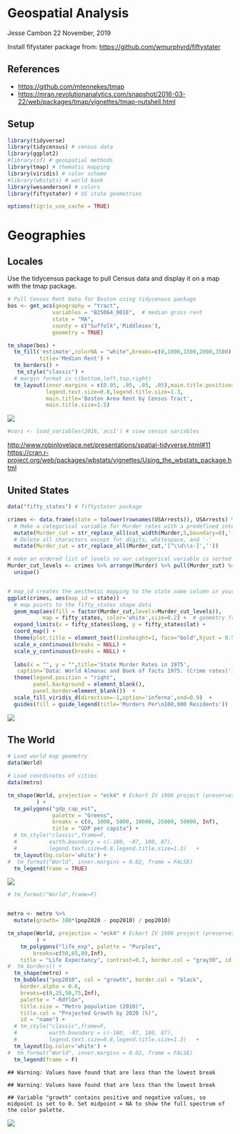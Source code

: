 Geospatial Analysis
================
Jesse Cambon
22 November, 2019

Install fifystater package from:
<https://github.com/wmurphyrd/fiftystater>

## References

  - <https://github.com/mtennekes/tmap>
  - <https://mran.revolutionanalytics.com/snapshot/2016-03-22/web/packages/tmap/vignettes/tmap-nutshell.html>

## Setup

``` r
library(tidyverse)
library(tidycensus) # census data
library(ggplot2)
#library(sf) # geospatial methods
library(tmap) # thematic mapping
library(viridis) # color scheme
#library(wbstats) # world bank
library(wesanderson) # colors
library(fiftystater) # US state geometries

options(tigris_use_cache = TRUE)
```

# Geographies

## Locales

Use the tidycensus package to pull Census data and display it on a map
with the tmap package.

``` r
# Pull Census Rent Data for Boston using tidycensus package
bos <- get_acs(geography = "tract", 
              variables = "B25064_001E",  # median gross rent
              state = "MA", 
              county = c("Suffolk",'Middlesex'), 
              geometry = TRUE)

tm_shape(bos) +
  tm_fill('estimate',colorNA = "white",breaks=c(0,1000,1500,2000,3500),
          title='Median Rent') +
  tm_borders() +
   tm_style("classic") +
  # margin format is c(bottom,left,top,right)
  tm_layout(inner.margins = c(0.05, .05, .05, .05),main.title.position='center',legend.position=c('left','bottom'),
            legend.text.size=0.8,legend.title.size=1.3,
            main.title='Boston Area Rent by Census Tract',
            main.title.size=1.5) 
```

![](/Users/jessecambon/Documents/Data-Science-Codex/rmd_images/Geospatial_Analysis/locale-1.png)<!-- -->

``` r
#vars <- load_variables(2016,'acs1') # view census variables
```

<http://www.robinlovelace.net/presentations/spatial-tidyverse.html#11>
<https://cran.r-project.org/web/packages/wbstats/vignettes/Using_the_wbstats_package.html>

## United States

``` r
data("fifty_states") # fiftystater package

crimes <- data.frame(state = tolower(rownames(USArrests)), USArrests) %>%
  # Make a categorical variable for Murder rates with a predefined interval
  mutate(Murder_cut = str_replace_all(cut_width(Murder,5,boundary=0),',',' - ')) %>%
  # Delete all characters except for digits, whitespace, and '-'
  mutate(Murder_cut = str_replace_all(Murder_cut,'[^\\d\\s-]',''))

# make an ordered list of levels so our categorical variable is sorted properly
Murder_cut_levels <- crimes %>% arrange(Murder) %>% pull(Murder_cut) %>%
  unique()


# map_id creates the aesthetic mapping to the state name column in your data
ggplot(crimes, aes(map_id = state)) + 
  # map points to the fifty_states shape data
  geom_map(aes(fill = factor(Murder_cut,levels=Murder_cut_levels)), 
           map = fifty_states, color='white',size=0.2) +  # geometry from fiftystater package
  expand_limits(x = fifty_states$long, y = fifty_states$lat) +
  coord_map() +
  theme(plot.title = element_text(lineheight=1, face="bold",hjust = 0.5)) + 
  scale_x_continuous(breaks = NULL) + 
  scale_y_continuous(breaks = NULL) +
  
  labs(x = "", y = "",title='State Murder Rates in 1975',
   caption='Data: World Almanac and Book of facts 1975. (Crime rates)') +
  theme(legend.position = "right", 
        panel.background = element_blank(),
        panel.border=element_blank())  +
  scale_fill_viridis_d(direction=-1,option='inferno',end=0.9)  +
  guides(fill = guide_legend(title='Murders Per\n100,000 Residents'))
```

![](/Users/jessecambon/Documents/Data-Science-Codex/rmd_images/Geospatial_Analysis/unnamed-chunk-2-1.png)<!-- -->

## The World

``` r
# Load world map geometry
data(World)

# Load coordinates of cities
data(metro) 

tm_shape(World, projection = "eck4" # Eckert IV 1906 project (preserves area)
         ) +
  tm_polygons("gdp_cap_est",
              palette = "Greens",
              breaks = c(0, 1000, 5000, 10000, 25000, 50000, Inf),
              title = "GDP per capita") +
  # tm_style("classic",frame=F,
  #          earth.boundary = c(-180, -87, 180, 87),
  #          legend.text.size=0.8,legend.title.size=1.3)   +
  tm_layout(bg.color='white') +
#  tm_format("World", inner.margins = 0.02, frame = FALSE) 
  tm_legend(frame = TRUE) 
```

![](/Users/jessecambon/Documents/Data-Science-Codex/rmd_images/Geospatial_Analysis/unnamed-chunk-3-1.png)<!-- -->

``` r
# tm_format("World",frame=F) 


metro <- metro %>%
  mutate(growth= 100*(pop2020 - pop2010) / pop2010)

tm_shape(World, projection = "eck4" # Eckert IV 1906 project (preserves area)
         ) +
    tm_polygons("life_exp", palette = "Purples", 
        breaks=c(50,65,80,Inf),
    title = "Life Expectancy", contrast=0.7, border.col = "gray30", id = "name") +
#  tm_borders() +
  tm_shape(metro) +
  tm_bubbles("pop2010", col = "growth", border.col = "black", 
    border.alpha = 0.6,
    breaks=c(0,25,50,75,Inf),
    palette = "-RdYlGn",
    title.size = "Metro population (2010)", 
    title.col = "Projected Growth by 2020 (%)",
    id = "name") +
  # tm_style("classic",frame=F,
  #          earth.boundary = c(-180, -87, 180, 87),
  #          legend.text.size=0.8,legend.title.size=1.3)   +
  tm_layout(bg.color='white') +
#  tm_format("World", inner.margins = 0.02, frame = FALSE) 
  tm_legend(frame = F) 
```

    ## Warning: Values have found that are less than the lowest break
    
    ## Warning: Values have found that are less than the lowest break

    ## Variable "growth" contains positive and negative values, so midpoint is set to 0. Set midpoint = NA to show the full spectrum of the color palette.

![](/Users/jessecambon/Documents/Data-Science-Codex/rmd_images/Geospatial_Analysis/unnamed-chunk-3-2.png)<!-- -->
